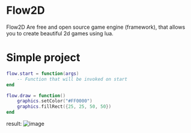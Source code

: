 # Flow2D
Flow2D Are free and open source game engine (framework), that allows you to create beautiful 2d games using lua.
# Simple project
```lua
flow.start = function(args)
    -- Function that will be invoked on start
end

flow.draw = function()
    graphics.setColor("#FF0000")
    graphics.fillRect({25, 25, 50, 50})
end
```
result:
![image](https://github.com/Monsler/Flow2D/assets/105060825/106c5610-f069-403f-a6b1-6e998c750b83)
